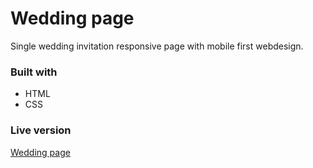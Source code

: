 # Wedding page
Single wedding invitation responsive page with mobile first webdesign.

### Built with
 - HTML
 - CSS

### Live version
[Wedding page](https://sipizork.github.io/wedding/)
